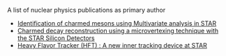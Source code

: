 A list of nuclear physics publications as primary author

- [Identification of charmed mesons using Multivariate analysis in STAR](https://iopscience.iop.org/article/10.1088/1742-6596/396/2/022007/meta)
- [Charmed decay reconstruction using a microvertexing technique with the STAR Silicon Detectors](https://pos.sissa.it/cgi-bin/reader/contribution.cgi?id=135/031)
- [Heavy Flavor Tracker (HFT) : A new inner tracking device at STAR](https://arxiv.org/abs/0907.3407)
                    